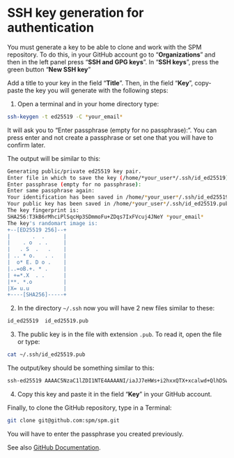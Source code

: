 # SSH key generation for authentication

You must generate a key to be able to clone and work with the SPM repository. To do this, in your GitHub account go to “**Organizations**” and then in the left panel press “**SSH and GPG keys**”. In “**SSH keys**”, press the green button “**New SSH key**”

Add a title to your key in the field “**Title**”. Then, in the field “**Key**”, copy-paste the key you will generate with the following steps: 

1. Open a terminal and in your home directory type:

```bash
ssh-keygen -t ed25519 -C *your_email*
```
It will ask you to “Enter passphrase (empty for no passphrase):”. You can press enter and not create a passphrase or set one that you will have to confirm later. 

The output will be similar to this:

```bash
Generating public/private ed25519 key pair.
Enter file in which to save the key (/home/*your_user*/.ssh/id_ed25519): 
Enter passphrase (empty for no passphrase): 
Enter same passphrase again: 
Your identification has been saved in /home/*your_user*/.ssh/id_ed25519
Your public key has been saved in /home/*your_user*/.ssh/id_ed25519.pub
The key fingerprint is:
SHA256:T3kB6rMhciPlSqcHp3SDmmoFu+ZDqs7IxFVcuj4JNeY *your_email*
The key's randomart image is:
+--[ED25519 256]--+
|       .  .      |
|    . o  . .     |
|   . S  .   .    |
| .. * o.   . .   |
|  o* E. D o .    |
|..=oB.+. * .     |
| +=*.X  . .      |
|**. *.o          |
|X= u.u           |
+----[SHA256]-----+
```

2. In the directory `~/.ssh` now you will have 2 new files similar to these:

```bash
id_ed25519  id_ed25519.pub
```

3. The public key is in the file with extension `.pub`. To read it, open the file or type:

```bash
cat ~/.ssh/id_ed25519.pub
```
The output/key should be something similar to this:

```bash
ssh-ed25519 AAAAC5NzaC1lZDI1NTE4AAAANI/iaJJ7eHWs+i2hxxQTX+xcalwd+QlhDSwgIkh3cvEc *your_email_here*
```
4. Copy this key and paste it in the field “**Key**” in your GitHub account.

Finally, to clone the GitHub repository, type in a Terminal:

```bash
git clone git@github.com:spm/spm.git
```

You will have to enter the passphrase you created previously.

See also [GitHub Documentation](https://docs.github.com/en/authentication/connecting-to-github-with-ssh/generating-a-new-ssh-key-and-adding-it-to-the-ssh-agent).
